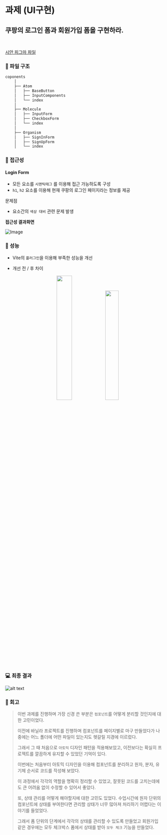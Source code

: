 # 과제 (UI구현)

## 쿠팡의 로그인 폼과 회원가입 폼을 구현하라.

<img src="https://github.com/user-attachments/assets/2137295b-6141-4fa7-9af2-6070521b7ce4" width="15" height="15">

[시안 피그마 파일](<https://www.figma.com/design/ZK7vnLLZdCrQNOD3WmOUBq/SignIn-%E2%8C%81-Coupang-(Copy)?node-id=8-151&p=f&t=2B3Co4vShR8H83ax-0>)

### 📁 파일 구조

```bash
coponents
    │
    ├── Atom
    │   ├── BaseButton
    │   ├── InputComponents
    │   └── index
    │
    ├── Molecule
    │   ├── InputForm
    │   ├── CheckboxForm
    │   └── index
    │
    ├── Organism
    │   ├── SignInForm
    │   ├── SignUpForm
    │   └── index

```

### 🚨 접근성

#### Login Form

- 모든 요소를 `시맨틱태그` 를 이용해 접근 가능하도록 구성
- `h1`, `h2` 요소를 이용해 현재 쿠팡의 로그인 페이지라는 정보를 제공

문제점

- 요소간의 `색상 대비` 관련 문제 발생

**접근성 결과화면**

![Image](https://github.com/user-attachments/assets/0c927c59-d35d-4236-8d54-bfd4b07a95a0)
### 🤩 성능

- Vite의 `플러그인`을 이용해 부족한 성능을 개선
- 개선 전 / 후 차이

  <p align="center">
  <img src="https://github.com/user-attachments/assets/c50c4288-b038-46bb-87d4-ea823e44fe1a"  width="32%">  
  <img src="https://github.com/user-attachments/assets/6bee77aa-fbe8-4e20-aa2e-6ee04957878c"  width="30%">    
  </p>

### 💻 최종 결과

![alt text](https://github.com/user-attachments/assets/54f159e9-a14d-42b8-93bb-288f48f2fa5a)

### 💬 회고

> 이번 과제를 진행하며 가장 신경 쓴 부분은 `컴포넌트`를 어떻게 분리할 것인지에 대한 고민이었다.
>
> 이전에 바닐라 프로젝트를 진행하며 컴포넌트를 페이지별로 마구 만들었다가 나중에는 어느 폴더에 어떤 파일이 있는지도 헷갈릴 지경에 이르렀다.
>
> 그래서 그 때 처음으로 `아토믹` 디자인 패턴을 적용해보았고, 이전보다는 확실히 프로젝트를 깔끔하게 유지할 수 있었던 기억이 있다.
>
> 이번에는 처음부터 아토믹 디자인을 이용해 컴포넌트를 분리하고 원자, 분자, 유기체 순서로 코드를 작성해 보았다.
>
> 이 과정에서 각각의 역할을 명확히 정리할 수 있었고, 잘못된 코드를 고치는데에도 큰 어려움 없이 수정할 수 있어서 좋았다.
>
> 또, 상태 관리를 어떻게 해야할지에 대한 고민도 있었다. 수업시간에 원자 단위의 컴포넌트에 상태를 부여한다면 관리할 상태가 너무 많아져 처리하기 어렵다는 이야기를 들었었다.
>
> 그래서 폼 단위의 단계에서 각각의 상태를 관리할 수 있도록 만들었고 회원가입 같은 경우에는 모두 체크박스 폼에서 상태를 받아 `모두 체크` 기능을 만들었다.
